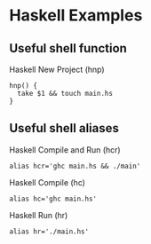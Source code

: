 # Haskell Examples

## Useful shell function

Haskell New Project (hnp)

```
hnp() {
  take $1 && touch main.hs
}
```

## Useful shell aliases

Haskell Compile and Run (hcr)

```
alias hcr='ghc main.hs && ./main'
```

Haskell Compile (hc)

```
alias hc='ghc main.hs'
```

Haskell Run (hr)

```
alias hr='./main.hs'
```
